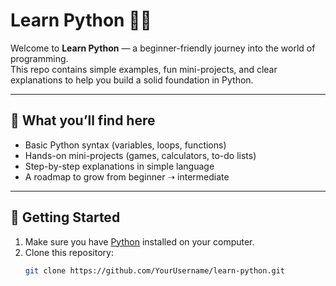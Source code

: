 # Learn Python 🐍✨

Welcome to **Learn Python** — a beginner-friendly journey into the world of programming.  
This repo contains simple examples, fun mini-projects, and clear explanations to help you build a solid foundation in Python.

---

## 📌 What you’ll find here
- Basic Python syntax (variables, loops, functions)
- Hands-on mini-projects (games, calculators, to-do lists)
- Step-by-step explanations in simple language
- A roadmap to grow from beginner ➝ intermediate

---

## 🚀 Getting Started
1. Make sure you have [Python](https://www.python.org/downloads/) installed on your computer.
2. Clone this repository:
   ```bash
   git clone https://github.com/YourUsername/learn-python.git
